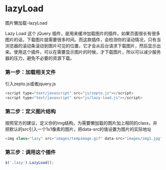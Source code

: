 # lazyLoad
图片懒加载-lazyLoad

Lazy Load 这个 jQuery 插件，是用来缓冲加载图片的插件。如果页面很长有很多图片的话，下载图片就需要很多时间。而这款插件，会检测你的滚动情况，只有当浏览器的滚动条滚动到图片可见的位置，它才会从后台请求下载图片，然后显示出来。使用这个插件，可以在需要显示图片的时候，才下载图片，所以可以减少服务器的压力，避免不必要的资源下载。

### 第一步：加载相关文件
引入zepto.js或者jquery.js

```javascript
<script type="text/javascript" src="js/zepto.js"></script>
<script type="text/javascript" src="js/lazy-load.js"></script>
```

### 第二步：定义图片结构
按照官方的建议，定义你的img结构，为需要懒加载的图片加上相同的class，并把默认的src引入一个1x1像素的图片，把data-src的值设置为图片的实际地址

```javascript
<img class="lazy" src="images/tempimage.gif" data-src="images/img1.jpg" alt="lazyload" width="164" height="164">
```

### 第三步：调用这个插件

```javascript
$('.lazy').LazyLoad();
```
